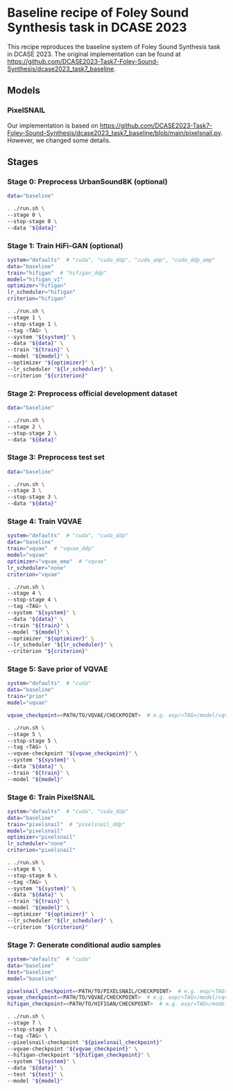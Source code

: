 # Baseline recipe of Foley Sound Synthesis task in DCASE 2023

This recipe reproduces the baseline system of Foley Sound Synthesis task in DCASE 2023.
The original implementation can be found at https://github.com/DCASE2023-Task7-Foley-Sound-Synthesis/dcase2023_task7_baseline.

## Models

### PixelSNAIL

Our implementation is based on https://github.com/DCASE2023-Task7-Foley-Sound-Synthesis/dcase2023_task7_baseline/blob/main/pixelsnail.py. However, we changed some details.

## Stages

### Stage 0: Preprocess UrbanSound8K (optional)

```sh
data="baseline"

. ./run.sh \
--stage 0 \
--stop-stage 0 \
--data "${data}"
```

### Stage 1: Train HiFi-GAN (optional)

```sh
system="defaults"  # "cuda", "cuda_ddp", "cuda_amp", "cuda_ddp_amp"
data="baseline"
train="hifigan"  # "hifigan_ddp"
model="hifigan_v1"
optimizer="hifigan"
lr_scheduler="hifigan"
criterion="hifigan"

. ./run.sh \
--stage 1 \
--stop-stage 1 \
--tag <TAG> \
--system "${system}" \
--data "${data}" \
--train "${train}" \
--model "${model}" \
--optimizer "${optimizer}" \
--lr_scheduler "${lr_scheduler}" \
--criterion "${criterion}"
```

### Stage 2: Preprocess official development dataset

```sh
data="baseline"

. ./run.sh \
--stage 2 \
--stop-stage 2 \
--data "${data}"
```

### Stage 3: Preprocess test set

```sh
data="baseline"

. ./run.sh \
--stage 3 \
--stop-stage 3 \
--data "${data}"
```

### Stage 4: Train VQVAE

```sh
system="defaults"  # "cuda", "cuda_ddp"
data="baseline"
train="vqvae"  # "vqvae_ddp"
model="vqvae"
optimizer="vqvae_ema"  # "vqvae"
lr_scheduler="none"
criterion="vqvae"

. ./run.sh \
--stage 4 \
--stop-stage 4 \
--tag <TAG> \
--system "${system}" \
--data "${data}" \
--train "${train}" \
--model "${model}" \
--optimizer "${optimizer}" \
--lr_scheduler "${lr_scheduler}" \
--criterion "${criterion}"
```

### Stage 5: Save prior of VQVAE

```sh
system="defaults"  # "cuda"
data="baseline"
train="prior"
model="vqvae"

vqvae_checkpoint=<PATH/TO/VQVAE/CHECKPOINT>  # e.g. exp/<TAG>/model/vqvae/last.pth

. ./run.sh \
--stage 5 \
--stop-stage 5 \
--tag <TAG> \
--vqvae-checkpoint "${vqvae_checkpoint}" \
--system "${system}" \
--data "${data}" \
--train "${train}" \
--model "${model}"
```

### Stage 6: Train PixelSNAIL

```sh
system="defaults"  # "cuda", "cuda_ddp"
data="baseline"
train="pixelsnail"  # "pixelsnail_ddp"
model="pixelsnail"
optimizer="pixelsnail"
lr_scheduler="none"
criterion="pixelsnail"

. ./run.sh \
--stage 6 \
--stop-stage 6 \
--tag <TAG> \
--system "${system}" \
--data "${data}" \
--train "${train}" \
--model "${model}" \
--optimizer "${optimizer}" \
--lr_scheduler "${lr_scheduler}" \
--criterion "${criterion}"
```

### Stage 7: Generate conditional audio samples

```sh
system="defaults"  # "cuda"
data="baseline"
test="baseline"
model="baseline"

pixelsnail_checkpoint=<PATH/TO/PIXELSNAIL/CHECKPOINT>  # e.g. exp/<TAG>/model/pixelsnail/last.pth
vqvae_checkpoint=<PATH/TO/VQVAE/CHECKPOINT>  # e.g. exp/<TAG>/model/vqvae/last.pth
hifigan_checkpoint=<PATH/TO/HIFIGAN/CHECKPOINT>  # e.g. exp/<TAG>/model/hifigan/last.pth

. ./run.sh \
--stage 7 \
--stop-stage 7 \
--tag <TAG> \
--pixelsnail-checkpoint "${pixelsnail_checkpoint}"
--vqvae-checkpoint "${vqvae_checkpoint}" \
--hifigan-checkpoint "${hifigan_checkpoint}" \
--system "${system}" \
--data "${data}" \
--test "${test}" \
--model "${model}"
```
